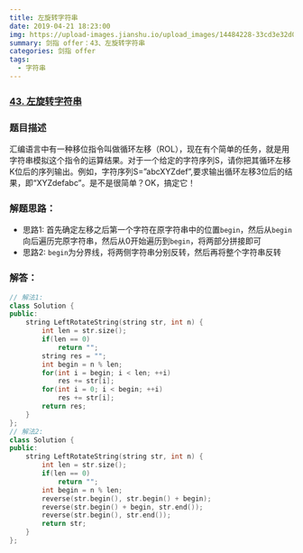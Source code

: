 ```yaml
---
title: 左旋转字符串
date: 2019-04-21 18:23:00
img: https://upload-images.jianshu.io/upload_images/14484228-33cd3e32d0e5e2a0.jpg?imageMogr2/auto-orient/strip%7CimageView2/2/w/1240
summary: 剑指 offer：43、左旋转字符串
categories: 剑指 offer
tags:
  - 字符串
---
```

### [43\. 左旋转字符串](https://www.nowcoder.com/practice/12d959b108cb42b1ab72cef4d36af5ec?tpId=13&tqId=11196&tPage=1&rp=1&ru=/ta/coding-interviews&qru=/ta/coding-interviews/question-ranking)

### 题目描述
汇编语言中有一种移位指令叫做循环左移（ROL），现在有个简单的任务，就是用字符串模拟这个指令的运算结果。对于一个给定的字符序列S，请你把其循环左移K位后的序列输出。例如，字符序列S=”abcXYZdef”,要求输出循环左移3位后的结果，即“XYZdefabc”。是不是很简单？OK，搞定它！

### 解题思路：
+ 思路1: 首先确定左移之后第一个字符在原字符串中的位置`begin`，然后从`begin`向后遍历完原字符串，然后从0开始遍历到`begin`，将两部分拼接即可
+ 思路2: `begin`为分界线，将两侧字符串分别反转，然后再将整个字符串反转

### 解答：

```cpp
// 解法1:
class Solution {
public:
    string LeftRotateString(string str, int n) {
        int len = str.size();
        if(len == 0)
            return "";
        string res = "";
        int begin = n % len;
        for(int i = begin; i < len; ++i)
            res += str[i];
        for(int i = 0; i < begin; ++i)
            res += str[i];
        return res;
    }
};
// 解法2:
class Solution {
public:
    string LeftRotateString(string str, int n) {
        int len = str.size();
        if(len == 0)
            return "";
        int begin = n % len;
        reverse(str.begin(), str.begin() + begin);
        reverse(str.begin() + begin, str.end());
        reverse(str.begin(), str.end());
        return str;
    }
};
```